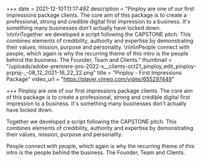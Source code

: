 +++
date = 2021-12-10T11:17:49Z
description = "Pinploy are one of our first impressions package clients. The core aim of this package is to create a professional, strong and credible digital first impression to a business. It's something many businesses don't actually have locked down. \n\n\nTogether we developed a script following the CAPSTONE pitch. This combines elements of credibility, authority and expertise by demonstrating their values, mission, purpose and personality. \n\n\nPeople connect with people, which again is why the recurring theme of this intro is the people behind the business. The Founder, Team and Clients."
thumbnail = "/uploads/adobe-premiere-pro-2022-x__clients-oct21_pinploy_edit_pinploy-prproj-_-08_12_2021-16_22_22.png"
title = "Pinploy - First Impressions Package"
video_url = "https://player.vimeo.com/video/655297449"

+++
Pinploy are one of our first impressions package clients. The core aim of this package is to create a professional, strong and credible digital first impression to a business. It's something many businesses don't actually have locked down.

Together we developed a script following the CAPSTONE pitch. This combines elements of credibility, authority and expertise by demonstrating their values, mission, purpose and personality.

People connect with people, which again is why the recurring theme of this intro is the people behind the business. The Founder, Team and Clients.